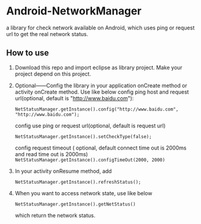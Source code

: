 # Android-NetworkManager
a library for check network available on Android, which uses ping or request url to get the real network status.


How to use
---
1. Download this repo and import eclipse as library project. Make your project depend on this project. 
2. Optional——Config the library in your application onCreate method or activity onCreate method. Use like below 
    config ping host and request url(optional, default is "http://www.baidu.com"):    

	```
	NetStatusManager.getInstance().config("http://www.baidu.com", "http://www.baidu.com");
	``` 
	
    config use ping or request url(optional, default is request url) 
	```
	NetStatusManager.getInstance().setCheckType(false);
	``` 
	
    config request timeout ( optional, default connect time out is 2000ms and read time out is 2000ms)  
        ```
        NetStatusManager.getInstance().configTimeOut(2000, 2000)
        ``` 
        
3. In your activity onResume method, add 

   	```
	NetStatusManager.getInstance().refreshStatus();
	``` 
	
4. When you want to access network state, use like below 

	```
	NetStatusManager.getInstance().getNetStatus()
	``` 	
	
   which return the network status.
